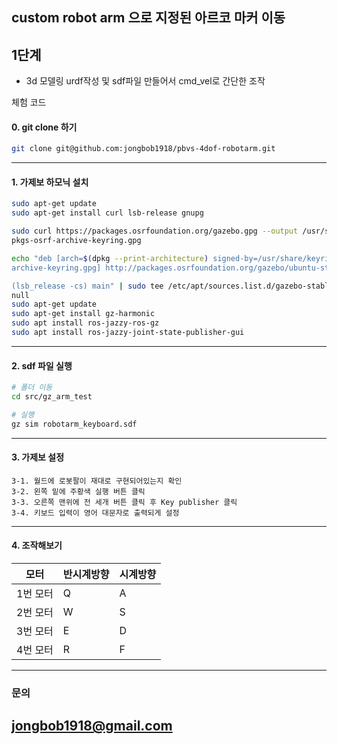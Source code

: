 ## custom robot arm 으로 지정된 아르코 마커 이동 

## 1단계
- 3d 모델링 urdf작성 및 sdf파일 만들어서 cmd_vel로 간단한 조작 

체험 코드
#### 0. git clone 하기
```bash
git clone git@github.com:jongbob1918/pbvs-4dof-robotarm.git
```
---

#### 1. 가제보 하모닉 설치

```bash
sudo apt-get update
sudo apt-get install curl lsb-release gnupg
```

```bash
sudo curl https://packages.osrfoundation.org/gazebo.gpg --output /usr/share/keyrings/
pkgs-osrf-archive-keyring.gpg

echo "deb [arch=$(dpkg --print-architecture) signed-by=/usr/share/keyrings/pkgs-osrf-
archive-keyring.gpg] http://packages.osrfoundation.org/gazebo/ubuntu-stable $

(lsb_release -cs) main" | sudo tee /etc/apt/sources.list.d/gazebo-stable.list > /dev/
null
sudo apt-get update
sudo apt-get install gz-harmonic
sudo apt install ros-jazzy-ros-gz
sudo apt install ros-jazzy-joint-state-publisher-gui
```
---

#### 2. sdf 파일 실행
```bash
# 폴더 이동
cd src/gz_arm_test

# 실행
gz sim robotarm_keyboard.sdf
```

---

#### 3. 가제보 설정
    3-1. 월드에 로봇팔이 재대로 구현되어있는지 확인
    3-2. 왼쪽 밑에 주황색 실행 버튼 클릭
    3-3. 오른쪽 맨위에 전 세개 버튼 클릭 후 Key publisher 클릭 
    3-4. 키보드 입력이 영어 대문자로 출력되게 설정 

---
#### 4. 조작해보기

| 모터      | 반시계방향 | 시계방향 |
|-----------|------------|----------|
| 1번 모터  | Q          | A        |
| 2번 모터  | W          | S        |
| 3번 모터  | E          | D        |
| 4번 모터  | R          | F        |


---
### 문의

jongbob1918@gmail.com
---